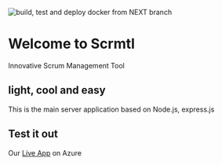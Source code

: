 ![build, test and deploy docker from NEXT branch](https://github.com/scrmtl/server/workflows/build,%20test%20and%20deploy%20from%20NEXT%20branch/badge.svg?branch=next)

# Welcome to Scrmtl

Innovative Scrum Management Tool

## light, cool and easy

This is the main server application based on Node.js, express.js

## Test it out

Our [Live App](https://scrmtl.ddns.net/app) on Azure
